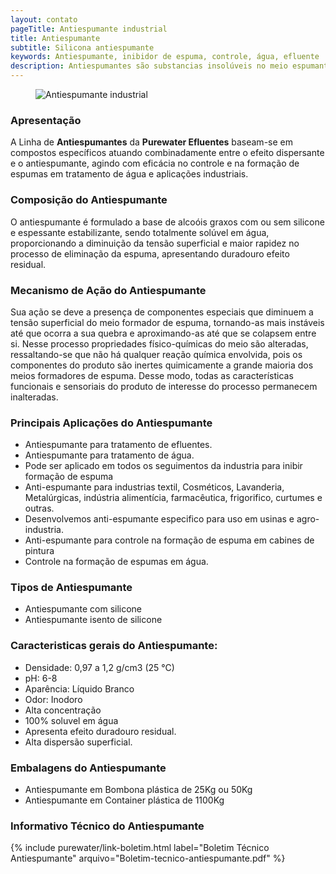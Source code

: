 ```yaml
---
layout: contato
pageTitle: Antiespumante industrial
title: Antiespumante
subtitle: Silicona antiespumante
keywords: Antiespumante, inibidor de espuma, controle, água, efluente
description: Antiespumantes são substancias insolúveis no meio espumante, e inibem a formação de espuma na superfície dos líquidos, reduzindo a tensão superficial, sendo utilizado em tratamento de água, efluentes.
---
```

<figure class="figure">
  <img src="../../website/images/antiespumante_industrial.jpg" class="figure-img img-fluid rounded" alt="Antiespumante industrial" style="max-width: 100%;">
</figure>

### Apresentação

A Linha de **Antiespumantes** da **Purewater Efluentes** baseam-se em compostos específicos atuando combinadamente entre o efeito dispersante e o antiespumante, agindo com eficácia no controle e na formação de espumas em tratamento de água e aplicações industriais. 

### Composição do Antiespumante
O antiespumante é formulado a base de alcoóis graxos com ou sem silicone e espessante estabilizante,  sendo totalmente solúvel em água, proporcionando a diminuição da tensão superficial e maior rapidez no processo de eliminação da espuma, apresentando duradouro efeito residual.

### Mecanismo de Ação do Antiespumante
Sua ação se deve a presença de componentes especiais que diminuem a tensão superficial do meio formador de espuma, tornando-as mais instáveis até que ocorra a sua quebra e aproximando-as até que se colapsem entre si. 
Nesse processo propriedades  físico-químicas do meio são alteradas, ressaltando-se que não há qualquer reação química envolvida, pois os componentes do produto são inertes quimicamente a grande maioria dos meios formadores de espuma. Desse modo, todas as características funcionais e sensoriais do produto de interesse do processo permanecem inalteradas.

### Principais Aplicações do Antiespumante

- Antiespumante para tratamento de efluentes.
- Antiespumante para tratamento de água.
- Pode ser aplicado em todos os seguimentos da industria para inibir formação de espuma
- Anti-espumante para industrias textil, Cosméticos, Lavanderia, Metalúrgicas, indústria alimentícia, farmacêutica, frigorifico, curtumes e outras.
- Desenvolvemos anti-espumante especifico para uso em usinas e agro-industria.
- Anti-espumante para controle na formação de espuma em cabines de pintura
- Controle na formação de espumas em água.

### Tipos de Antiespumante

  - Antiespumante com silicone
  - Antiespumante isento de silicone

### Caracteristicas gerais do Antiespumante:

- Densidade: 0,97 a 1,2 g/cm3 (25 °C)
- pH: 6-8
- Aparência: Líquido Branco
- Odor: Inodoro
- Alta concentração
- 100% soluvel em água
- Apresenta efeito duradouro residual.
- Alta dispersão superficial.

### Embalagens do Antiespumante

- Antiespumante em Bombona plástica de 25Kg ou 50Kg
- Antiespumante em Container plástica de 1100Kg

### Informativo Técnico do Antiespumante

{% include purewater/link-boletim.html 
   label="Boletim Técnico Antiespumante" 
   arquivo="Boletim-tecnico-antiespumante.pdf" %}
   
   
